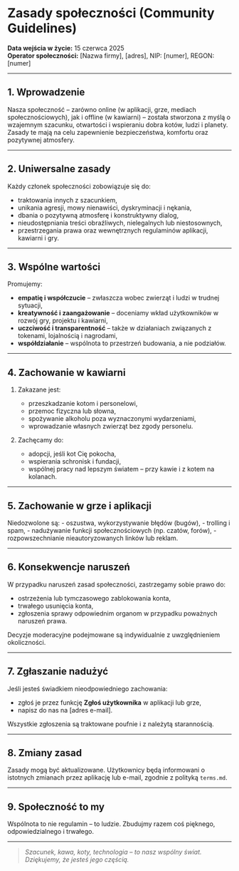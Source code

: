# Zasady społeczności (Community Guidelines)

**Data wejścia w życie:** 15 czerwca 2025  
**Operator społeczności:** [Nazwa firmy], [adres], NIP: [numer], REGON: [numer]

---

## 1. Wprowadzenie

Nasza społeczność – zarówno online (w aplikacji, grze, mediach społecznościowych), jak i offline (w kawiarni) – została stworzona z myślą o wzajemnym szacunku, otwartości i wspieraniu dobra kotów, ludzi i planety. Zasady te mają na celu zapewnienie bezpieczeństwa, komfortu oraz pozytywnej atmosfery.

---

## 2. Uniwersalne zasady

Każdy członek społeczności zobowiązuje się do:

- traktowania innych z szacunkiem,
- unikania agresji, mowy nienawiści, dyskryminacji i nękania,
- dbania o pozytywną atmosferę i konstruktywny dialog,
- nieudostępniania treści obraźliwych, nielegalnych lub niestosownych,
- przestrzegania prawa oraz wewnętrznych regulaminów aplikacji, kawiarni i gry.

---

## 3. Wspólne wartości

Promujemy:

- **empatię i współczucie** – zwłaszcza wobec zwierząt i ludzi w trudnej sytuacji,
- **kreatywność i zaangażowanie** – doceniamy wkład użytkowników w rozwój gry, projektu i kawiarni,
- **uczciwość i transparentność** – także w działaniach związanych z tokenami, lojalnością i nagrodami,
- **współdziałanie** – wspólnota to przestrzeń budowania, a nie podziałów.

---

## 4. Zachowanie w kawiarni

1. Zakazane jest:

   - przeszkadzanie kotom i personelowi,
   - przemoc fizyczna lub słowna,
   - spożywanie alkoholu poza wyznaczonymi wydarzeniami,
   - wprowadzanie własnych zwierząt bez zgody personelu.

2. Zachęcamy do:
   - adopcji, jeśli kot Cię pokocha,
   - wspierania schronisk i fundacji,
   - wspólnej pracy nad lepszym światem – przy kawie i z kotem na kolanach.

---

## 5. Zachowanie w grze i aplikacji

Niedozwolone są: - oszustwa, wykorzystywanie błędów (bugów), - trolling i spam, - nadużywanie funkcji społecznościowych (np. czatów, forów), - rozpowszechnianie nieautoryzowanych linków lub reklam.

---

## 6. Konsekwencje naruszeń

W przypadku naruszeń zasad społeczności, zastrzegamy sobie prawo do:

- ostrzeżenia lub tymczasowego zablokowania konta,
- trwałego usunięcia konta,
- zgłoszenia sprawy odpowiednim organom w przypadku poważnych naruszeń prawa.

Decyzje moderacyjne podejmowane są indywidualnie z uwzględnieniem okoliczności.

---

## 7. Zgłaszanie nadużyć

Jeśli jesteś świadkiem nieodpowiedniego zachowania:

- zgłoś je przez funkcję **Zgłoś użytkownika** w aplikacji lub grze,
- napisz do nas na [adres e-mail].

Wszystkie zgłoszenia są traktowane poufnie i z należytą starannością.

---

## 8. Zmiany zasad

Zasady mogą być aktualizowane. Użytkownicy będą informowani o istotnych zmianach przez aplikację lub e-mail, zgodnie z polityką `terms.md`.

---

## 9. Społeczność to my

Wspólnota to nie regulamin – to ludzie. Zbudujmy razem coś pięknego, odpowiedzialnego i trwałego.

---

> _Szacunek, kawa, koty, technologia – to nasz wspólny świat. Dziękujemy, że jesteś jego częścią._
